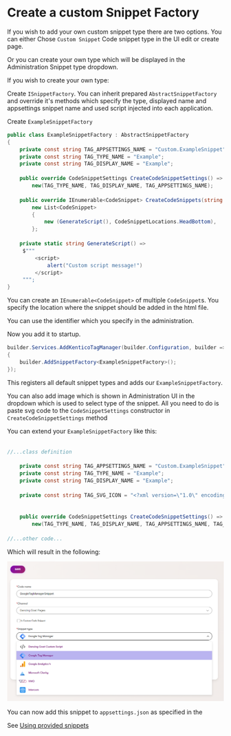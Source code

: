# Create a custom Snippet Factory

If you wish to add your own custom snippet type there are two options.
You can either Chose `Custom Snippet` Code snippet type in the UI edit or create page.

Or you can create your own type which will be displayed in the Administration Snippet type dropdown.

If you wish to create your own type:

Create `ISnippetFactory`. You can inherit prepared `AbstractSnippetFactory` and override it's methods which specify the type, displayed name and appsettings snippet name and used script injected into each application.

Create `ExampleSnippetFactory`

```csharp
public class ExampleSnippetFactory : AbstractSnippetFactory
{
    private const string TAG_APPSETTINGS_NAME = "Custom.ExampleSnippet";
    private const string TAG_TYPE_NAME = "Example";
    private const string TAG_DISPLAY_NAME = "Example";

    public override CodeSnippetSettings CreateCodeSnippetSettings() =>
        new(TAG_TYPE_NAME, TAG_DISPLAY_NAME, TAG_APPSETTINGS_NAME);

    public override IEnumerable<CodeSnippet> CreateCodeSnippets(string thirdPartyIdentifier) =>
        new List<CodeSnippet>
        {
            new (GenerateScript(), CodeSnippetLocations.HeadBottom),
        };

    private static string GenerateScript() =>
     $"""
         <script>
             alert("Custom script message!")
         </script>
     """;
}

```

You can create an `IEnumerable<CodeSnippet>` of multiple `CodeSnippet`s. You specify the location where the snippet should be added in the html file.

You can use the identifier which you specify in the administration.

Now you add it to startup.

```csharp
builder.Services.AddKenticoTagManager(builder.Configuration, builder =>
{
    builder.AddSnippetFactory<ExampleSnippetFactory>();
});
```

This registers all default snippet types and adds our `ExampleSnippetFactory`.

You can also add image which is shown in Administration UI in the dropdown which is used to select type of the snippet.
All you need to do is paste svg code to the `CodeSnippetSettings` constructor in `CreateCodeSnippetSettings` method

You can extend your `ExampleSnippetFactory` like this:

```csharp

//...class definition

    private const string TAG_APPSETTINGS_NAME = "Custom.ExampleSnippet";
    private const string TAG_TYPE_NAME = "Example";
    private const string TAG_DISPLAY_NAME = "Example";

    private const string TAG_SVG_ICON = "<?xml version=\"1.0\" encoding=\"utf-8\"?><!-- Uploaded to: SVG Repo, www.svgrepo.com, Generator: SVG Repo Mixer Tools -->\r\n<svg width=\"40\" height=\"30\" viewBox=\"0 0 24 24\" id=\"code_snippet\" data-name=\"code snippet\" xmlns=\"http://www.w3.org/2000/svg\">\r\n  <rect id=\"Rectangle\" width=\"24\" height=\"24\" fill=\"none\"/>\r\n  <path id=\"Rectangle-2\" data-name=\"Rectangle\" d=\"M0,6.586V0H6.586\" transform=\"translate(2.343 12) rotate(-45)\" fill=\"none\" stroke=\"#000000\" stroke-miterlimit=\"10\" stroke-width=\"1.5\"/>\r\n  <path id=\"Line\" d=\"M4.659,0,0,17.387\" transform=\"translate(9.671 3.307)\" fill=\"none\" stroke=\"#000000\" stroke-linecap=\"square\" stroke-miterlimit=\"10\" stroke-width=\"1.5\"/>\r\n  <path id=\"Rectangle-3\" data-name=\"Rectangle\" d=\"M0,6.586V0H6.586\" transform=\"translate(21.657 12) rotate(135)\" fill=\"none\" stroke=\"#000000\" stroke-miterlimit=\"10\" stroke-width=\"1.5\"/>\r\n</svg>";


    public override CodeSnippetSettings CreateCodeSnippetSettings() =>
        new(TAG_TYPE_NAME, TAG_DISPLAY_NAME, TAG_APPSETTINGS_NAME, TAG_SVG_ICON);

//...other code...
```

Which will result in the following:

![Create Custom Snippet Type](/images/screenshots/create_snippet.png)

You can now add this snippet to `appsettings.json` as specified in the 

See [Using provided snippets](Usage-Guide.md)